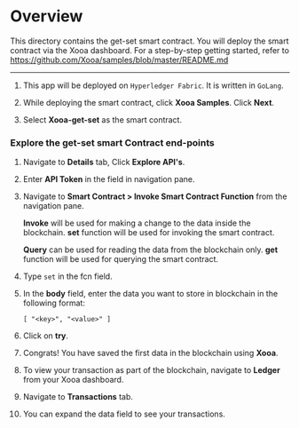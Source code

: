 # Overview

This directory contains the get-set smart contract. You will deploy the smart contract via the Xooa dashboard. For a step-by-step getting started, refer to  <https://github.com/Xooa/samples/blob/master/README.md>

___


1. This app will be deployed on `Hyperledger Fabric`. It is written in `GoLang`.

2. While deploying the smart contract, click **Xooa Samples**. Click **Next**.

3. Select **Xooa-get-set** as the smart contract.

### Explore the get-set smart Contract end-points

1. Navigate to **Details** tab, Click **Explore API's**.

2. Enter **API Token** in the field in navigation pane.

3. Navigate to **Smart Contract > Invoke Smart Contract Function** from the navigation pane.

  	**Invoke** will be used for making a change to the data inside the blockchain. **set** function will be used for invoking the smart contract.

  	**Query** can be used for reading the data from the blockchain only. **get** function will be used for querying the smart contract.

4. Type `set` in the fcn field.

5. In the **body** field, enter the data you want to store in blockchain in the following format:

  	`[ "<key>", "<value>" ]`

6. Click on **try**.

7. Congrats! You have saved the first data in the blockchain using **Xooa**.

8. To view your transaction as part of the blockchain, navigate to **Ledger** from your Xooa dashboard.

9. Navigate to **Transactions** tab.

10. You can expand the data field to see your transactions.
